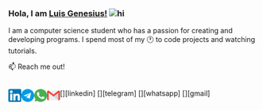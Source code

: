### Hola, I am [Luis Genesius!](https://lgenesius.github.io/portfolio-v2/)  <img src="https://user-images.githubusercontent.com/1303154/88677602-1635ba80-d120-11ea-84d8-d263ba5fc3c0.gif" width="28px" alt="hi">

I am a computer science student who has a passion for creating and developing programs. I spend most of my :clock1: to code projects and watching tutorials.

:mailbox: Reach me out! <br> <br>

[<img align="left" alt="LinkedIn" width="26px" src="assets/linkedin.png" />][linkedin]
[<img align="left" alt="Telegram" width="26px" src="assets/telegram.png" />][telegram]
[<img align="left" alt="Whatsapp" width="26px" src="assets/whatsapp.png" />][whatsapp]
[<img align="left" alt="Gmail" width="26px" src="assets/gmail.png" />][gmail]
<!--
- 🔭 I’m currently working on ...
- 🌱 I’m currently learning ...
- 👯 I’m looking to collaborate on ...
- 🤔 I’m looking for help with ...
- 💬 Ask me about ...
- 📫 How to reach me: ...
- 😄 Pronouns: ...
- ⚡ Fun fact: ...


[linkedin]: https://www.linkedin.com/in/luis-genesius-4435a0171/
[telegram]: https://t.me/lgenesius
[whatsapp]: http://wa.me/6282153795325
[gmail]: mailto:luis.huang321@gmail.com
